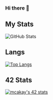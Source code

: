 ### Hi there 👋

## My Stats
![GitHub Stats](https://github-readme-stats.vercel.app/api?username=mcakay&theme=tokyonight)

## Langs
[![Top Langs](https://github-readme-stats.vercel.app/api/top-langs/?username=mcakay&layout=compact&theme=tokyonight)](https://github.com/mcakay)

## 42 Stats
[![mcakay's 42 stats](https://badge42.vercel.app/api/v2/cl5n4bxix008708ld96du2gww/stats?cursusId=21&coalitionId=227)](https://github.com/JaeSeoKim/badge42)
